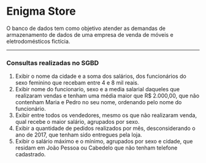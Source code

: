 # Enigma Store

O banco de dados tem como objetivo atender as demandas de armazenamento de dados de uma empresa de venda de móveis e eletrodomésticos fictícia.

<hr>

### Consultas realizadas no SGBD

1. Exibir o nome da cidade e a soma dos salários, dos funcionários do sexo feminino que recebam entre 4 e 8 mil reais.
1. Exibir nome do funcionario, sexo e a media salarial daqueles que realizaram vendas e tenham uma média maior que R$ 2.000,00, que não contenham Maria e Pedro no seu nome, ordenando pelo nome do funcionário.
1. Exibir entre todos os vendedores, mesmo os que não realizaram venda, qual recebe o maior salário, agrupados por sexo.
1. Exibir a quantidade de pedidos realizados por mês, desconsiderando o ano de 2017, que tenham sido entregues pela loja.
1. Exibir o salário máximo e o mínimo, agrupados por sexo e cidade, que residam em João Pessoa ou Cabedelo que não tenham telefone cadastrado.
